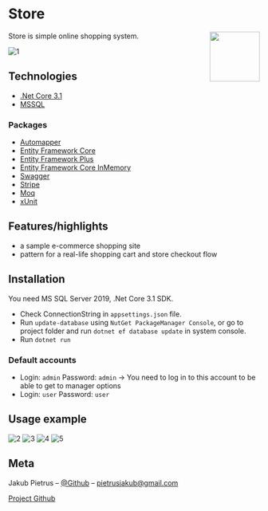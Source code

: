 # Store
<img align="right" width="100" height="auto" src="https://github.com/pieetrus/.Net-i-Java/blob/master/Sklep-Projekt/Store/wwwroot/images/shoelogo-sm.png">
Store is simple online shopping system.

![1](https://github.com/pieetrus/.Net-i-Java/blob/master/Sklep-Projekt/screenshots/main.png)


## Technologies
- [.Net Core 3.1](https://dotnet.microsoft.com/download/dotnet-core/3.1)
- [MSSQL](https://www.microsoft.com/pl-pl/sql-server/sql-server-downloads)
### Packages
- [Automapper](https://automapper.org/)
- [Entity Framework Core](https://www.nuget.org/packages/Microsoft.EntityFrameworkCore)
- [Entity Framework Plus](https://entityframework-plus.net/)
- [Entity Framework Core InMemory](https://www.nuget.org/packages/Microsoft.EntityFrameworkCore.InMemory)
- [Swagger](https://swagger.io/tools/swagger-ui/download/)
- [Stripe](https://www.nuget.org/packages/Stripe.net/)
- [Moq](https://www.nuget.org/packages/moq/)
- [xUnit](https://xunit.net/)

## Features/highlights

- a sample e-commerce shopping site
- pattern for a real-life shopping cart and store checkout flow <br>


## Installation
You need MS SQL Server 2019, .Net Core 3.1 SDK.

-  Check ConnectionString in  `appsettings.json`  file.
- Run `update-database`  using  `NutGet PackageManager Console`, or go to project folder and run `dotnet ef database update` in system console.
- Run `dotnet run`

### Default accounts
- Login: `admin` Password: `admin` -> You need to log in to this account to be able to get to manager options
- Login: `user`  Password: `user`

## Usage example
![2](https://github.com/pieetrus/.Net-i-Java/blob/master/Sklep-Projekt/screenshots/1.png)
![3](https://github.com/pieetrus/.Net-i-Java/blob/master/Sklep-Projekt/screenshots/2.png)
![4](https://github.com/pieetrus/.Net-i-Java/blob/master/Sklep-Projekt/screenshots/3.png)
![5](https://github.com/pieetrus/.Net-i-Java/blob/master/Sklep-Projekt/screenshots/4.png)

## Meta

Jakub Pietrus – [@Github](https://github.com/pieetrus) – pietrusjakub@gmail.com  <br>

[Project Github](https://github.com/pieetrus/.Net-i-Java/tree/master/Sklep-Projekt)
